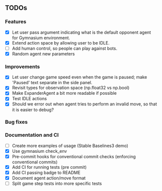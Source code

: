 ## TODOs

### Features
- [x] Let user pass argument indicating what is the default opponent agent for Gymnasium environment.
- [x] Extend action space by allowing user to be IDLE.
- [ ] Add human control, so people can play against bots.
- [x] Random agent new parameters

### Improvements
- [x] Let user change game speed even when the game is paused; make 'Paused' text separate in the side panel.
- [x] Revisit types for observation space (np.float32 vs np.bool)
- [x] Make ExpanderAgent a bit more readable if possible
- [x] Test IDLE actions
- [x] Should we error out when agent tries to perform an invalid move, so that it is easier to debug?

### Bug fixes

### Documentation and CI
- [ ] Create more examples of usage (Stable Baselines3 demo)
- [x] Use gymnasium check_env
- [x] Pre-commit hooks for conventional commit checks (enforcing conventional commits)
- [x] Add CI for running tests (pre commit)
- [x] Add CI passing badge to README
- [x] Document agent action/move format
- [ ] Split game step tests into more specific tests
